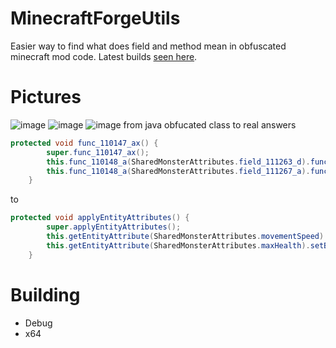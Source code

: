 # MinecraftForgeUtils
Easier way to find what does field and method mean in obfuscated minecraft mod code.
Latest builds [seen here](https://github.com/GamebP/MinecraftForgeUtils/releases/).

# Pictures
![image](https://github.com/GamebP/MinecraftForgeUtils/assets/88152063/b1b49837-6605-4fad-a3d6-f8bd831e67c8)
![image](https://github.com/GamebP/MinecraftForgeUtils/assets/88152063/6f30f924-736d-4a9a-8d57-259130669991)
![image](https://github.com/GamebP/MinecraftForgeUtils/assets/88152063/dd8087af-a28e-4b38-97fe-8309981d093b)
from java obfucated class to real answers
```java
protected void func_110147_ax() {
        super.func_110147_ax();
        this.func_110148_a(SharedMonsterAttributes.field_111263_d).func_111128_a(0.30000001192092896);
        this.func_110148_a(SharedMonsterAttributes.field_111267_a).func_111128_a(10.0);
    }
```
to
```java
protected void applyEntityAttributes() {
        super.applyEntityAttributes();
        this.getEntityAttribute(SharedMonsterAttributes.movementSpeed).setBaseValue(0.30000001192092896);
        this.getEntityAttribute(SharedMonsterAttributes.maxHealth).setBaseValue(10.0);
    }
```

# Building 
- Debug
- x64
